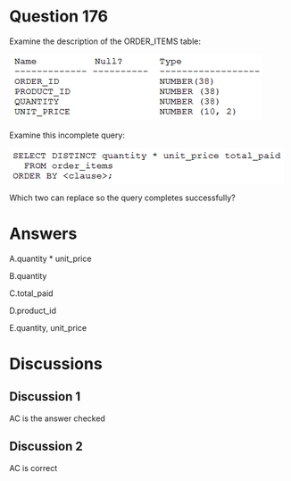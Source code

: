 # Question 176
Examine the description of the ORDER_ITEMS table:

![](../images/image84.png)
		
Examine this incomplete query:

![](../images/image85.png)
		
Which two can replace
so the query completes successfully?

# Answers
A.quantity * unit_price

B.quantity

C.total_paid

D.product_id

E.quantity, unit_price

# Discussions
## Discussion 1
AC is the answer checked

## Discussion 2
AC is correct

